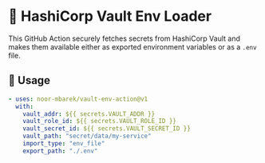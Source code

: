 # 🔐 HashiCorp Vault Env Loader

This GitHub Action securely fetches secrets from HashiCorp Vault and makes them available either as exported environment variables or as a `.env` file.

## 🚀 Usage

```yaml
- uses: noor-mbarek/vault-env-action@v1
  with:
    vault_addr: ${{ secrets.VAULT_ADDR }}
    vault_role_id: ${{ secrets.VAULT_ROLE_ID }}
    vault_secret_id: ${{ secrets.VAULT_SECRET_ID }}
    vault_path: "secret/data/my-service"
    import_type: "env_file"
    export_path: "./.env"

